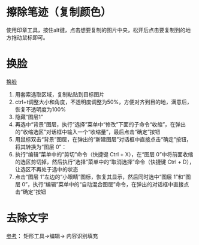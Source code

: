 # 擦除笔迹（复制颜色）

使用印章工具，按住alt键，点击想要复制的图片中央，松开后点击要复制到的地方拖动鼠标即可。

# 换脸

[换脸](https://zhuanlan.zhihu.com/p/36333106)

1. 用套索选取区域，复制粘贴到目标图片
2. ctrl+t调整大小和角度，不透明度调整为50%，方便对齐到目的地，满意后，恢复不透明度为100%
3. 隐藏“图层1”
4. 再选中“背景”图层，执行“选择”菜单中“修改”下面的子命令“收缩”，在弹出的“收缩选区”对话框中输入一个“收缩量”，最后点击“确定”按钮
5. 用鼠标双击“背景”图层，在弹出的“新建图层”对话框中直接点击“确定”按钮，将其转换为“图层 0”：
6. 执行“编辑”菜单中的“剪切”命令（快捷键 Ctrl + X），在“图层 0”中将前面收缩的选区剪切掉，然后执行“选择”菜单中的“取消选择”命令（快捷键 Ctrl + D），让选区不再处于选中的状态
7. 点击“图层 1”左边的“小眼睛”图标，恢复其显示，然后同时选中“图层 1”和“图层 0”，执行“编辑”菜单中的“自动混合图层”命令，在弹出的对话框中直接点击“确定”按钮

# 去除文字

[参考](https://js.design/special/article/ps-no-trace-text-removal.html)： 矩形工具->编辑-> 内容识别填充

